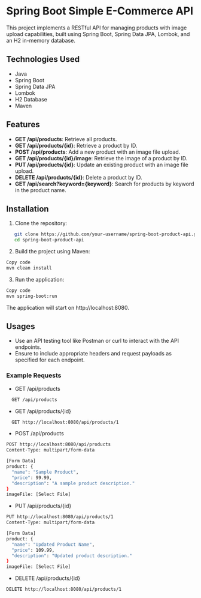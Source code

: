 # Spring Boot Simple E-Commerce API

This project implements a RESTful API for managing products with image upload capabilities, built using Spring Boot, Spring Data JPA, Lombok, and an H2 in-memory database.

## Technologies Used
- Java
- Spring Boot
- Spring Data JPA
- Lombok
- H2 Database
- Maven

## Features
- **GET /api/products**: Retrieve all products.
- **GET /api/products/{id}**: Retrieve a product by ID.
- **POST /api/products**: Add a new product with an image file upload.
- **GET /api/products/{id}/image**: Retrieve the image of a product by ID.
- **PUT /api/products/{id}**: Update an existing product with an image file upload.
- **DELETE /api/products/{id}**: Delete a product by ID.
- **GET /api/search?keyword={keyword}**: Search for products by keyword in the product name.

## Installation
1. Clone the repository:
```bash
   git clone https://github.com/your-username/spring-boot-product-api.git
   cd spring-boot-product-api
   ```
2. Build the project using Maven:
```bash
Copy code
mvn clean install
```

3. Run the application:
```bash
Copy code
mvn spring-boot:run
```
The application will start on http://localhost:8080.

## Usages
- Use an API testing tool like Postman or curl to interact with the API endpoints.
- Ensure to include appropriate headers and request payloads as specified for each endpoint.

### Example Requests
- GET /api/products
```bash
  GET /api/products
```
- GET /api/products/{id}
```bash
  GET http://localhost:8080/api/products/1
```
- POST /api/products
```bash
POST http://localhost:8080/api/products
Content-Type: multipart/form-data

[Form Data]
product: {
  "name": "Sample Product",
  "price": 99.99,
  "description": "A sample product description."
}
imageFile: [Select File]
```
- PUT /api/products/{id}
```bash
PUT http://localhost:8080/api/products/1
Content-Type: multipart/form-data

[Form Data]
product: {
  "name": "Updated Product Name",
  "price": 109.99,
  "description": "Updated product description."
}
imageFile: [Select File]
```
- DELETE /api/products/{id}
```bash
DELETE http://localhost:8080/api/products/1
```


